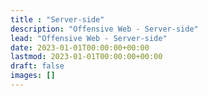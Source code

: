 ```yaml
---
title : "Server-side"
description: "Offensive Web - Server-side"
lead: "Offensive Web - Server-side"
date: 2023-01-01T00:00:00+00:00
lastmod: 2023-01-01T00:00:00+00:00
draft: false
images: []
---
```

